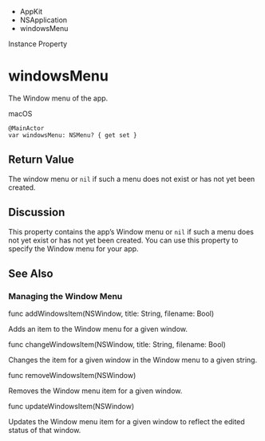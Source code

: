 

- AppKit
- NSApplication
-  windowsMenu 

Instance Property

# windowsMenu

The Window menu of the app.

macOS

``` source
@MainActor
var windowsMenu: NSMenu? { get set }
```

## Return Value

The window menu or `nil` if such a menu does not exist or has not yet been created.

## Discussion

This property contains the app’s Window menu or `nil` if such a menu does not yet exist or has not yet been created. You can use this property to specify the Window menu for your app.

## See Also

### Managing the Window Menu

func addWindowsItem(NSWindow, title: String, filename: Bool)

Adds an item to the Window menu for a given window.

func changeWindowsItem(NSWindow, title: String, filename: Bool)

Changes the item for a given window in the Window menu to a given string.

func removeWindowsItem(NSWindow)

Removes the Window menu item for a given window.

func updateWindowsItem(NSWindow)

Updates the Window menu item for a given window to reflect the edited status of that window.

